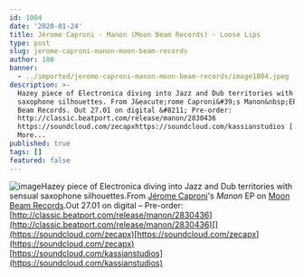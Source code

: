 ```yaml
---
id: 1004
date: '2020-01-24'
title: Jérome Caproni - Manon (Moon Beam Records) - Loose Lips
type: post
slug: jerome-caproni-manon-moon-beam-records
author: 100
banner:
  - ../imported/jerome-caproni-manon-moon-beam-records/image1004.jpeg
description: >-
  Hazey piece of Electronica diving into Jazz and Dub territories with sensual
  saxophone silhouettes. From J&eacute;rome Caproni&#39;s Manon&nbsp;EP on Moon
  Beam Records. Out 27.01 on digital &#8211; Pre-order:
  http://classic.beatport.com/release/manon/2830436
  https://soundcloud.com/zecapxhttps://soundcloud.com/kassianstudios [...]Read
  More...
published: true
tags: []
featured: false
---
```

![image](../../imported/jerome-caproni-manon-moon-beam-records/image1004.jpeg)Hazey piece of Electronica diving into Jazz and Dub territories with sensual saxophone silhouettes.From [Jérome Caproni](https://www.residentadvisor.net/dj/jeromecaproni)'s _Manon_ EP on [Moon Beam Records](https://www.facebook.com/moonbeamrecord/).Out 27.01 on digital – Pre-order: [](http://classic.beatport.com/release/manon/2830436)[http://classic.beatport.com/release/manon/2830436](http://classic.beatport.com/release/manon/2830436)[](https://soundcloud.com/zecapx)[https://soundcloud.com/zecapx](https://soundcloud.com/zecapx)  
[](https://soundcloud.com/kassianstudios)[https://soundcloud.com/kassianstudios](https://soundcloud.com/kassianstudios)
